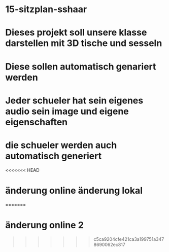 # 15-sitzplan-sshaar
# Dieses projekt soll unsere klasse darstellen mit 3D tische und sesseln
# Diese sollen automatisch genariert werden 
# Jeder schueler hat sein eigenes audio sein image und eigene eigenschaften 
# die schueler werden auch automatisch generiert  
<<<<<<< HEAD
# änderung online änderung lokal
=======
# änderung online 2
>>>>>>> c5ca9204cfe421ca3a199751a3478690062ec817
